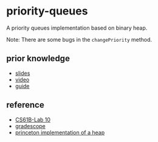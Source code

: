 # priority-queues

A priority queues implementation based on binary heap.

Note: There are some bugs in the `changePriority` method.

## prior knowledge

- [slides](https://docs.google.com/presentation/d/1ySYTxnvoHJc7_2U0L90WH3kx0toWA4vpNiIR2r1vqKU)
- [video](https://www.youtube.com/playlist?list=PL8FaHk7qbOD50LnOXTSpYgnVJQTIVFsmI)
- [guide](https://sp18.datastructur.es/materials/lectures/lec24/lec24)

## reference

- [CS61B-Lab 10](https://sp18.datastructur.es/materials/lab/lab10/lab10)
- [gradescope](https://www.gradescope.com/courses/20666/assignments/85907/submissions/290549077#Test%20increasing%20priority.)
- [princeton implementation of a heap](https://algs4.cs.princeton.edu/24pq/MinPQ.java.html)